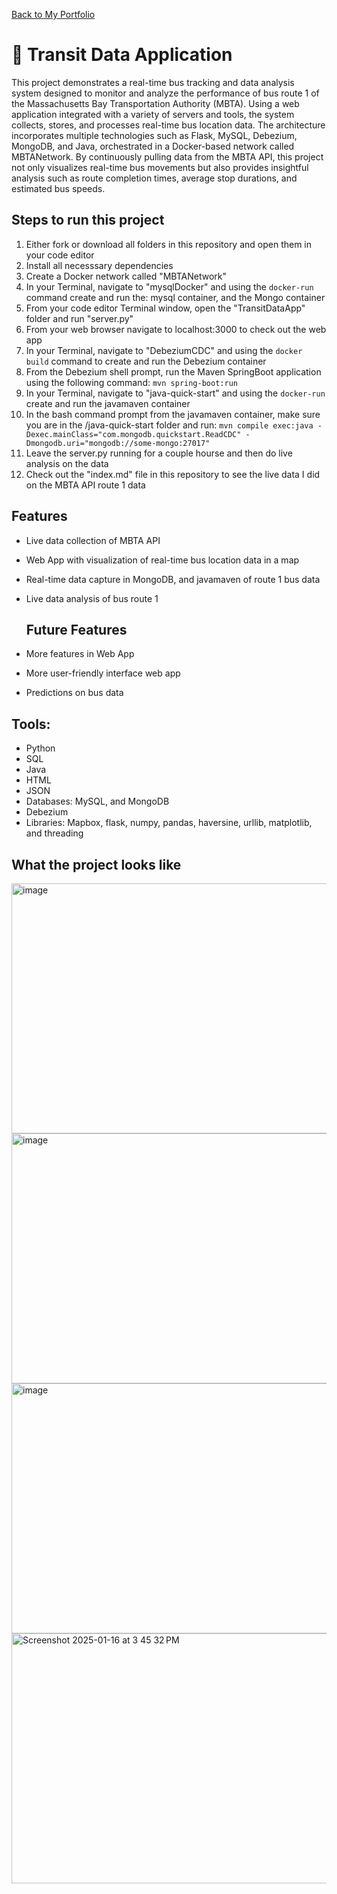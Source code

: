 <a href="https://npedraza09.github.io">Back to My Portfolio</a>

# 🚌 Transit Data Application

This project demonstrates a real-time bus tracking and data analysis system designed to monitor and analyze the performance of bus route 1 of the Massachusetts Bay Transportation Authority (MBTA). Using a web application integrated with a variety of servers and tools, the system collects, stores, and processes real-time bus location data. The architecture incorporates multiple technologies such as Flask, MySQL, Debezium, MongoDB, and Java, orchestrated in a Docker-based network called MBTANetwork. By continuously pulling data from the MBTA API, this project not only visualizes real-time bus movements but also provides insightful analysis such as route completion times, average stop durations, and estimated bus speeds.


## Steps to run this project
1. Either fork or download all folders in this repository and open them in your code editor
2. Install all necesssary dependencies
3. Create a Docker network called "MBTANetwork"
5. In your Terminal, navigate to "mysqlDocker" and using the `docker-run` command create and run the: mysql container, and the Mongo container
6. From your code editor Terminal window, open the "TransitDataApp" folder and run "server.py"
7. From your web browser navigate to localhost:3000 to check out the web app
8. In your Terminal, navigate to "DebeziumCDC" and using the `docker build` command to create and run the Debezium container
9. From the Debezium shell prompt, run the Maven SpringBoot application using the following command: `mvn spring-boot:run`
10. In your Terminal, navigate to "java-quick-start" and using the `docker-run` create and run the javamaven container
11. In the bash command prompt from the javamaven container, make sure you are in the /java-quick-start folder and run:
`mvn compile exec:java -
Dexec.mainClass="com.mongodb.quickstart.ReadCDC" -
Dmongodb.uri="mongodb://some-mongo:27017"`
12. Leave the server.py running for a couple hourse and then do live analysis on the data
13. Check out the "index.md" file in this repository to see the live data I did on the MBTA API route 1 data
    
## Features
- Live data collection of MBTA API
- Web App with visualization of real-time bus location data in a map
- Real-time data capture in MongoDB, and javamaven of route 1 bus data
- Live data analysis of bus route 1
  
  ## Future Features
- More features in Web App
- More user-friendly interface web app
- Predictions on bus data


## Tools:
* Python
* SQL
* Java
* HTML
* JSON
* Databases: MySQL, and MongoDB
* Debezium
* Libraries: Mapbox, flask, numpy, pandas, haversine, urllib, matplotlib, and threading

## What the project looks like

<img width="800" height="400" alt="image" src="https://github.com/user-attachments/assets/0a2fd865-0e2f-40a9-8839-7abf03e44b96" />

<img width="800" height="400" alt="image" src="https://github.com/user-attachments/assets/09769eb4-93b7-4bc2-94f3-7dfafcf4a5a1" />

<img width="800" height="400" alt="image" src="https://github.com/user-attachments/assets/f66c7897-f793-4111-92a1-bf0d9dbbfc53" />

<img width="800" height="400"  alt="Screenshot 2025-01-16 at 3 45 32 PM" src="https://github.com/user-attachments/assets/16e2dcf8-af1d-43be-8f34-02143ebbf88c" />







